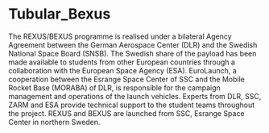 # Tubular_Bexus

The REXUS/BEXUS programme is realised under a bilateral Agency Agreement
between the German Aerospace Center (DLR) and the Swedish National Space
Board (SNSB). The Swedish share of the payload has been made available to
students from other European countries through a collaboration with the
European Space Agency (ESA). EuroLaunch, a cooperation between the
Esrange Space Center of SSC and the Mobile Rocket Base (MORABA) of DLR,
is responsible for the campaign management and operations of the launch
vehicles. Experts from DLR, SSC, ZARM and ESA provide technical support to
the student teams throughout the project. REXUS and BEXUS are launched from
SSC, Esrange Space Center in northern Sweden.
